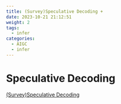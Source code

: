```yaml
---
title: (Survey)Speculative Decoding +
date: 2023-10-21 21:12:51
weight: 2
tags:
  - infer
categories: 
  - AIGC
  - infer 
---
```


<p></p>
<!-- more -->

# Speculative Decoding 
[(Survey)Speculative Decoding ](https://candied-skunk-1ca.notion.site/Unlocking-Efficiency-in-Large-Language-Model-Inference-A-Comprehensive-Survey-of-Speculative-Decodi-117bfe2110848059977ece3df3f9791d?pvs=4)

